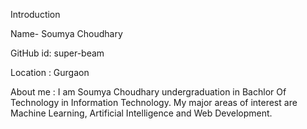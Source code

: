Introduction

Name- Soumya Choudhary

GitHub id: super-beam 


Location : Gurgaon

About me : I am Soumya Choudhary undergraduation in Bachlor Of Technology in Information Technology.
My major areas of interest are Machine Learning, Artificial Intelligence and Web Development.
